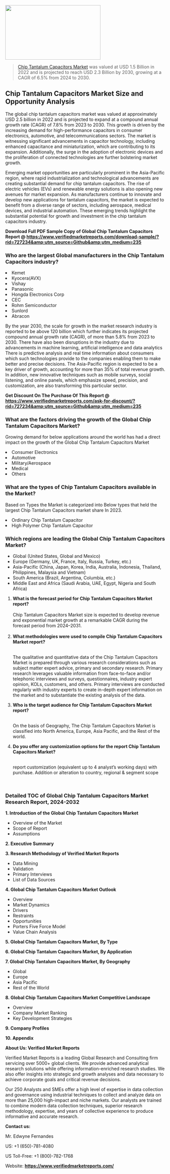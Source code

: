 <img src="https://ffe5etoiles.com/wp-content/uploads/2024/12/MST1-300x171.png" alt="" width="300" height="171" class="alignnone size-medium wp-image-20088" /><blockquote><p><p><a href="https://www.verifiedmarketreports.com/download-sample/?rid=727234&utm_source=Github&utm_medium=235" target="_blank">Chip Tantalum Capacitors Market</a> was valued at USD 1.5 Billion in 2022 and is projected to reach USD 2.3 Billion by 2030, growing at a CAGR of 6.5% from 2024 to 2030.</p></blockquote><p><h2>Chip Tantalum Capacitors Market Size and Opportunity Analysis</h2><p>The global chip tantalum capacitors market was valued at approximately USD 2.5 billion in 2022 and is projected to expand at a compound annual growth rate (CAGR) of 7.8% from 2023 to 2030. This growth is driven by the increasing demand for high-performance capacitors in consumer electronics, automotive, and telecommunications sectors. The market is witnessing significant advancements in capacitor technology, including enhanced capacitance and miniaturization, which are contributing to its expansion. Additionally, the surge in the adoption of electronic devices and the proliferation of connected technologies are further bolstering market growth.</p><p>Emerging market opportunities are particularly prominent in the Asia-Pacific region, where rapid industrialization and technological advancements are creating substantial demand for chip tantalum capacitors. The rise of electric vehicles (EVs) and renewable energy solutions is also opening new avenues for market expansion. As manufacturers continue to innovate and develop new applications for tantalum capacitors, the market is expected to benefit from a diverse range of sectors, including aerospace, medical devices, and industrial automation. These emerging trends highlight the substantial potential for growth and investment in the chip tantalum capacitors industry.</p></p><p class=""><strong>Download Full PDF Sample Copy of Global Chip Tantalum Capacitors Report @ <a href="https://www.verifiedmarketreports.com/download-sample/?rid=727234&amp;utm_source=Github&amp;utm_medium=235" target="_blank">https://www.verifiedmarketreports.com/download-sample/?rid=727234&amp;utm_source=Github&amp;utm_medium=235</a></strong></p><h3 id="" class="">Who are the largest Global manufacturers in the Chip Tantalum Capacitors industry?</h3><p><li>Kemet</li><li> Kyocera(AVX)</li><li> Vishay</li><li> Panasonic</li><li> Hongda Electronics Corp</li><li> CEC</li><li> Rohm Semiconductor</li><li> Sunlord</li><li> Abracon</li></p><div class=""><div class="" dir="" data-message-author-role="" data-message-id="" data-message-model-slug=""><div class=""><div class=""><div class=""><div class="" dir="" data-message-author-role="" data-message-id="" data-message-model-slug=""><div class=""><div class=""><p>By the year 2030, the scale for growth in the market research industry is reported to be above 120 billion which further indicates its projected compound annual growth rate (CAGR), of more than 5.8% from 2023 to 2030. There have also been disruptions in the industry due to advancements in machine learning, artificial intelligence and data analytics There is predictive analysis and real time information about consumers which such technologies provide to the companies enabling them to make better and precise decisions. The Asia-Pacific region is expected to be a key driver of growth, accounting for more than 35% of total revenue growth. In addition, new innovative techniques such as mobile surveys, social listening, and online panels, which emphasize speed, precision, and customization, are also transforming this particular sector.</p><p><strong>Get Discount On The Purchase Of This Report @&nbsp; <a href="https://www.verifiedmarketreports.com/ask-for-discount/?rid=727234&amp;utm_source=Github&amp;utm_medium=235" target="_blank">https://www.verifiedmarketreports.com/ask-for-discount/?rid=727234&amp;utm_source=Github&amp;utm_medium=235</a></strong></p></div></div></div></div></div></div></div></div><h3 id="" class="">What are the factors driving the growth of the Global Chip Tantalum Capacitors Market?</h3><p id="" class="">Growing demand for below applications around the world has had a direct impact on the growth of the Global Chip Tantalum Capacitors Market</p><p id="" class=""><li>Consumer Electronics</li><li> Automotive</li><li> Military/Aerospace</li><li> Medical</li><li> Others</li></p><h3 id="" class="">What are the types of Chip Tantalum Capacitors available in the Market?</h3><p id="" class="">Based on Types the Market is categorized into Below types that held the largest Chip Tantalum Capacitors market share In 2023.</p><p id="" class=""><li>Ordinary Chip Tantalum Capacitor</li><li> High Polymer Chip Tantalum Capacitor</li></p><h3 id="" class="">Which regions are leading the Global Chip Tantalum Capacitors Market?</h3><ul><li>Global (United States, Global and Mexico)</li><li>Europe (Germany, UK, France, Italy, Russia, Turkey, etc.)</li><li>Asia-Pacific (China, Japan, Korea, India, Australia, Indonesia, Thailand, Philippines, Malaysia and Vietnam)</li><li>South America (Brazil, Argentina, Columbia, etc.)</li><li>Middle East and Africa (Saudi Arabia, UAE, Egypt, Nigeria and South Africa)</li></ul><p><ol><li><strong>What is the forecast period for Chip Tantalum Capacitors Market report?<br /></strong><br /><span data-sheets-root="1" data-sheets-value="{&quot;1&quot;:2,&quot;2&quot;:&quot;XXXX size is expected to develop revenue and exponential market growth at a remarkable CAGR during the forecast period from 2024&ndash;2030.&quot;}" data-sheets-userformat="{&quot;2&quot;:12674,&quot;4&quot;:{&quot;1&quot;:2,&quot;2&quot;:16776960},&quot;10&quot;:2,&quot;11&quot;:0,&quot;15&quot;:&quot;Arial&quot;,&quot;16&quot;:12}">Chip Tantalum Capacitors Market size is expected to develop revenue and exponential market growth at a remarkable CAGR during the forecast period from 2024&ndash;2031.</span><br /><br /></li><li><strong>What methodologies were used to compile Chip Tantalum Capacitors Market report?<br /><br /></strong><p>The qualitative and quantitative data of the&nbsp;Chip Tantalum Capacitors Market is prepared through various research considerations such as subject matter expert advice, primary and secondary research. Primary research leverages valuable information from face-to-face and/or telephonic interviews and surveys, questionnaires, industry expert opinion, KOLs, customers, and others. Primary interviews are conducted regularly with industry experts to create in-depth expert information on the market and to substantiate the existing analysis of the data.&nbsp;</p></li><li><strong>Who is the target audience for Chip Tantalum Capacitors Market report?<br /><br /></strong><p>On the basis of Geography, The&nbsp;Chip Tantalum Capacitors Market is classified into North America, Europe, Asia Pacific, and the Rest of the world.</p></li><li><strong>Do you offer any customization options for the report Chip Tantalum Capacitors Market?<br /><br /></strong><p>report customization (equivalent up to 4 analyst&rsquo;s working days) with purchase. Addition or alteration to country, regional &amp; segment scope</p><p>&nbsp;</p></li></ol></p><h3 id="" class="">Detailed TOC of Global Chip Tantalum Capacitors Market Research Report, 2024-2032</h3><p id="" class=""><strong>1. Introduction of the Global Chip Tantalum Capacitors Market</strong></p><ul><li>Overview of the Market</li><li>Scope of Report</li><li>Assumptions</li></ul><p id="" class=""><strong>2. Executive Summary</strong></p><p id="" class=""><strong>3. Research Methodology of&nbsp;Verified Market Reports</strong></p><ul><li>Data Mining</li><li>Validation</li><li>Primary Interviews</li><li>List of Data Sources</li></ul><p id="" class=""><strong>4. Global Chip Tantalum Capacitors Market Outlook</strong></p><ul><li>Overview</li><li>Market Dynamics</li><li>Drivers</li><li>Restraints</li><li>Opportunities</li><li>Porters Five Force Model</li><li>Value Chain Analysis</li></ul><p id="" class=""><strong>5. Global Chip Tantalum Capacitors Market, By&nbsp;Type</strong></p><p id="" class=""><strong>6. Global Chip Tantalum Capacitors Market, By Application</strong></p><p id="" class=""><strong>7. Global Chip Tantalum Capacitors Market, By Geography</strong></p><ul><li>Global</li><li>Europe</li><li>Asia Pacific</li><li>Rest of the World</li></ul><p id="" class=""><strong>8. Global Chip Tantalum Capacitors Market Competitive Landscape</strong></p><ul><li>Overview</li><li>Company Market Ranking</li><li>Key Development Strategies</li></ul><p id="" class=""><strong>9. Company Profiles</strong></p><p id="" class=""><strong>10. Appendix</strong></p><p id="" class=""><strong>About Us: Verified Market Reports</strong></p><p id="" class="">Verified Market Reports is a leading Global Research and Consulting firm servicing over 5000+ global clients. We provide advanced analytical research solutions while offering information-enriched research studies. We also offer insights into strategic and growth analyses and data necessary to achieve corporate goals and critical revenue decisions.</p><p id="" class="">Our 250 Analysts and SMEs offer a high level of expertise in data collection and governance using industrial techniques to collect and analyze data on more than 25,000 high-impact and niche markets. Our analysts are trained to combine modern data collection techniques, superior research methodology, expertise, and years of collective experience to produce informative and accurate research.</p><p id="" class=""><strong>Contact us:</strong></p><p id="" class="">Mr. Edwyne Fernandes</p><p id="" class="">US: +1 (650)-781-4080</p><p id="" class="">US Toll-Free: +1 (800)-782-1768</p><p id="" class="">Website: <a target="" data-test-app-aware-link=""><strong>https://www.verifiedmarketreports.com/</strong></a></p>

